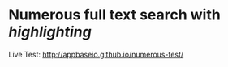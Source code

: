 # Numerous full text search with _highlighting_

Live Test: http://appbaseio.github.io/numerous-test/
